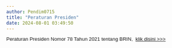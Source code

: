 ```yaml
---
author: Pendim0715
title: "Peraturan Presiden"
date: 2024-08-01 03:49:50
---
```

<p style="line-height: 1.1;"><span style="font-size: 10pt; font-family: arial, helvetica, sans-serif;"><span style="vertical-align: inherit;"><span style="vertical-align: inherit;">Peraturan Presiden Nomor 78 Tahun 2021 tentang BRIN,&nbsp; </span></span><a href="https://drive.google.com/file/d/1m7NvTrLzGLtsDh4Is1C7fKbdsjYiSKd0/view?usp=sharing"><span style="vertical-align: inherit;"><span style="vertical-align: inherit;">klik disini &gt;&gt;&gt;</span></span></a></span></p>
